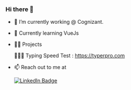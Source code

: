 ### Hi there 👋

- 🔭 I’m currently working @ Cognizant. 
- 🌱 Currently learning VueJs
- 👨🏽‍ Projects  

     👨🏽‍💻 Typing Speed Test : https://typerpro.com
- 📫 Reach out to me at
     <div id="badges">
       <a href="https://www.linkedin.com/in/karthikvijaydev">
       <img src="https://img.shields.io/badge/LinkedIn-blue?style=for-the-badge&logo=linkedin&logoColor=white" alt="LinkedIn Badge"/>
       </a>
     </div>
